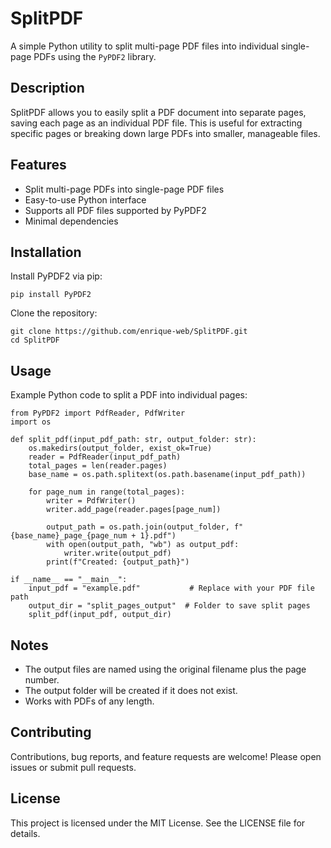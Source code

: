 # SplitPDF

A simple Python utility to split multi-page PDF files into individual single-page PDFs using the `PyPDF2` library.

## Description

SplitPDF allows you to easily split a PDF document into separate pages, saving each page as an individual PDF file. This is useful for extracting specific pages or breaking down large PDFs into smaller, manageable files.

## Features

- Split multi-page PDFs into single-page PDF files
- Easy-to-use Python interface
- Supports all PDF files supported by PyPDF2
- Minimal dependencies

## Installation

Install PyPDF2 via pip:

```
pip install PyPDF2
```

Clone the repository:

```
git clone https://github.com/enrique-web/SplitPDF.git
cd SplitPDF
```

## Usage

Example Python code to split a PDF into individual pages:

```
from PyPDF2 import PdfReader, PdfWriter
import os

def split_pdf(input_pdf_path: str, output_folder: str):
    os.makedirs(output_folder, exist_ok=True)
    reader = PdfReader(input_pdf_path)
    total_pages = len(reader.pages)
    base_name = os.path.splitext(os.path.basename(input_pdf_path))

    for page_num in range(total_pages):
        writer = PdfWriter()
        writer.add_page(reader.pages[page_num])

        output_path = os.path.join(output_folder, f"{base_name}_page_{page_num + 1}.pdf")
        with open(output_path, "wb") as output_pdf:
            writer.write(output_pdf)
        print(f"Created: {output_path}")

if __name__ == "__main__":
    input_pdf = "example.pdf"           # Replace with your PDF file path
    output_dir = "split_pages_output"  # Folder to save split pages
    split_pdf(input_pdf, output_dir)
```

## Notes

- The output files are named using the original filename plus the page number.
- The output folder will be created if it does not exist.
- Works with PDFs of any length.

## Contributing

Contributions, bug reports, and feature requests are welcome! Please open issues or submit pull requests.

## License

This project is licensed under the MIT License. See the LICENSE file for details.
```
